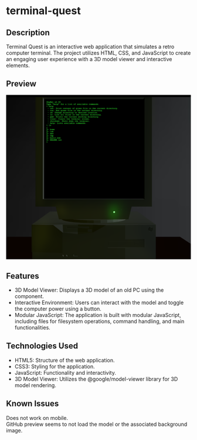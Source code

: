# terminal-quest

## Description
Terminal Quest is an interactive web application that simulates a retro computer terminal. The project utilizes HTML, CSS, and JavaScript to create an engaging user experience with a 3D model viewer and interactive elements.

## Preview
<img src= "assets/imgs/preview.png">

## Features
- 3D Model Viewer: Displays a 3D model of an old PC using the <model-viewer> component.
- Interactive Environment: Users can interact with the model and toggle the computer power using a button.
- Modular JavaScript: The application is built with modular JavaScript, including files for filesystem operations, command handling, and main functionalities.

## Technologies Used
- HTML5: Structure of the web application.
- CSS3: Styling for the application.
- JavaScript: Functionality and interactivity.
- 3D Model Viewer: Utilizes the @google/model-viewer library for 3D model rendering.

## Known Issues
Does not work on mobile. <br>
GitHub preview seems to not load the model or the associated background image.